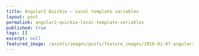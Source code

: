```yaml
---
title: Angular2 Quickie — Local template variables
layout: post
permalink: angular2-quickie-local-template-variables
published: true
tags: []
excerpt: null
featured_image: /assets/images/posts/feature_images/2016-01-07-angular2-quickie-local-template-variables.jpg
---
```

